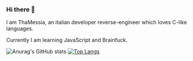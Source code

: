 ### Hi there 👋

I am ThaMessia, an italian developer reverse-engineer which loves C-like languages.

Currently I am learning JavaScript and Brainfuck.

![Anurag's GitHub stats](https://github-readme-stats.vercel.app/api?username=ThaMessia&show_icons=true&theme=radical)
[![Top Langs](https://github-readme-stats.vercel.app/api/top-langs/?username=ThaMessia)](https://github.com/anuraghazra/github-readme-stats)


<!--
**ThaMessia/ThaMessia** is a ✨ _special_ ✨ repository because its `README.md` (this file) appears on your GitHub profile.

Here are some ideas to get you started:

- 🔭 I’m currently working on ...
- 🌱 I’m currently learning ...
- 👯 I’m looking to collaborate on ...
- 🤔 I’m looking for help with ...
- 💬 Ask me about ...
- 📫 How to reach me: ...
- 😄 Pronouns: ...
- ⚡ Fun fact: ...
-->
